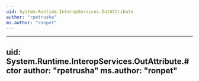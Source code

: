 ```yaml
---
uid: System.Runtime.InteropServices.OutAttribute
author: "rpetrusha"
ms.author: "ronpet"
---
```


---
uid: System.Runtime.InteropServices.OutAttribute.#ctor
author: "rpetrusha"
ms.author: "ronpet"
---
